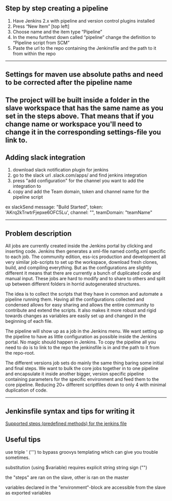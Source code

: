 ## Step by step creating a pipeline
1.	Have Jenkins 2.x with pipeline and version control plugins installed
2.	Press “New Item” [top left]
3.	Choose name and the item type “Pipeline”
4.	In the menu furthest down called “pipeline” change the definition to “Pipeline script from SCM”
5.	Paste the url to the repo containing the Jenkinsfile and the path to it from within the repo
---
## Settings for maven use **absolute paths** and need to be corrected after the pipeline name
The project will be built inside a folder in the slave workspace that has the same name as you set in the steps above. That means that if you change name or workspace you'll need to change it in the corresponding settings-file you link to.
---
## Adding slack integration
1. download slack notification plugin for jenkins
2. go to the slack url <teamname>.slack.com/apps/ and find jenkins integration
3. press "add configuration" for the channel you want to add the integration to
4. copy and add the Team domain, token and channel name for the pipeline script

ex            slackSend message: "Build Started", token: 'AKrq2kTrwtrFjepxe6OFC5Lu', channel: "<theChannel>", teamDomain: "teamName"

---

## Problem description
All jobs are currently created inside the Jenkins portal by clicking and inserting code. Jenkins then generates a xml-file named config.xml specific to each job. The community edition, ess-ics production and development all very similar job-scripts to set up the workspace, download fresh clones, build, and compiling everything. But as the configurations are slightly different it means that there are currently a bunch of duplicated code and manual input. These jobs are hard to modify and to share to others and split up between different folders in horrid autogenerated structures.  

The idea is to collect the scripts that they have in common and automate a pipeline running them. Having all the configurations collected and condensed allows for easy sharing and allows the entire community to contribute and extend the scripts. It also makes it more robust and rigid towards changes as variables are easily set up and changed in the beginning of each file.  

The pipeline will show up as a job in the Jenkins menu. We want setting up the pipeline to have as little configuration as possible inside the Jenkins portal. No magic should happen in Jenkins. To copy the pipeline all you need to do is to link to the repo the jenkinsfile is in and the path to it from the repo-root.

The different versions job sets do mainly the same thing baring some initial and final steps. We want to bulk the core jobs together in to one pipeline and encapsulate it inside another bigger, version specific pipeline containing parameters for the specific environment and feed them to the core pipeline. Reducing 20+ different scriptfiles down to only 4 with minimal duplication of code.

---


## Jenkinsfile syntax and tips for writing it

[Supported steps (predefined methods) for the jenkins file](https://jenkins.io/doc/pipeline/steps/)

## Useful tips
use triple ' (''') to bypass groovys templating which can give you trouble sometimes.

substitution (using $variable) requires explicit string string sign ("")

the "steps" are ran on the slave, other is ran on the master

variables declared in the "environment"-block are accessible from the slave as exported variables
